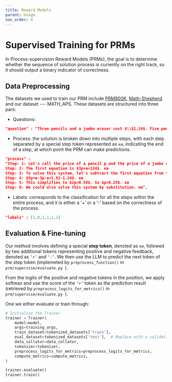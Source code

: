 ```yaml
---
title: Reward Models
parent: Usage
nav_order: 4
---
```



# Supervised Training for PRMs

In Process-supervision Reward Models (PRMs), the goal is to determine whether the sequence of solution process is currently on the right track, so it should output a binary indicator of correctness.

## Data Preprocessing

The datasets we used to train our PRM include [PRM800K](https://github.com/openai/prm800k), [Math-Shepherd](https://huggingface.co/datasets/peiyi9979/Math-Shepherd) and our dataset --- MATH_APS. These datasets are structured into three pars:

- Questions: 

```json
"question" : "Three pencils and a jumbo eraser cost $\\$1.24$. Five pencils and a jumbo eraser cost $\\$1.82$. No prices include tax. In cents, what is the cost of a pencil?"
```

- Process: the solution is broken down into multiple steps, with each step separated by a special step token represented as `ки`, indicating the end of a step, at which point the PRM can make predictions.

```json
"process" : 
"Step: 1: Let's call the price of a pencil p and the price of a jumbo eraser e. Then we can write two equations. ки
Step: 2: The first equation is $3p+e=124$. ки
Step: 3: To solve this system, let's subtract the first equation from the second equation. This will eliminate e. ки
Step: 4: $5p+e-3p-e=1.82-1.24$. ки
Step: 5: This simplifies to $2p=0.58$. So $p=0.29$. ки
Step: 6: We could also solve this system by substitution. ки",
```


- Labels: corresponds to the classification for all the steps within the entire process, and it is either a ‘+’ or a ‘-’ based on the correctness of the process.

```json
"labels" : [1,0,1,1,1,1]
```


## Evaluation & Fine-tuning

Our method involves defining a special **step token**, denoted as `ки`, followed by
two additional tokens representing positive and negative feedback, denoted as `‘+’` and `‘-’`. We then use the LLM to predict the next token of the step token (implemeted by `preprocess_function()` in `prm/supervise/evaluate.py `). 

From the logits of the positive and negative tokens in the position, we apply softmax and use the score of the `‘+’` token as the prediction result (retrieved by `preprocess_logits_for_metrics()` in `prm/supervise/evaluate.py `).

One we either evaluate or train through:
```python
# Initialize the Trainer
trainer = Trainer(
    model=model,
    args=training_args,
    train_dataset=tokenized_datasets['train'],
    eval_dataset=tokenized_datasets['test'],  # Replace with a validation set if available
    data_collator=data_collator,
    tokenizer=tokenizer,
    preprocess_logits_for_metrics=preprocess_logits_for_metrics,
    compute_metrics=compute_metrics,
)

trainer.evaluate()
trainer.train()
```



